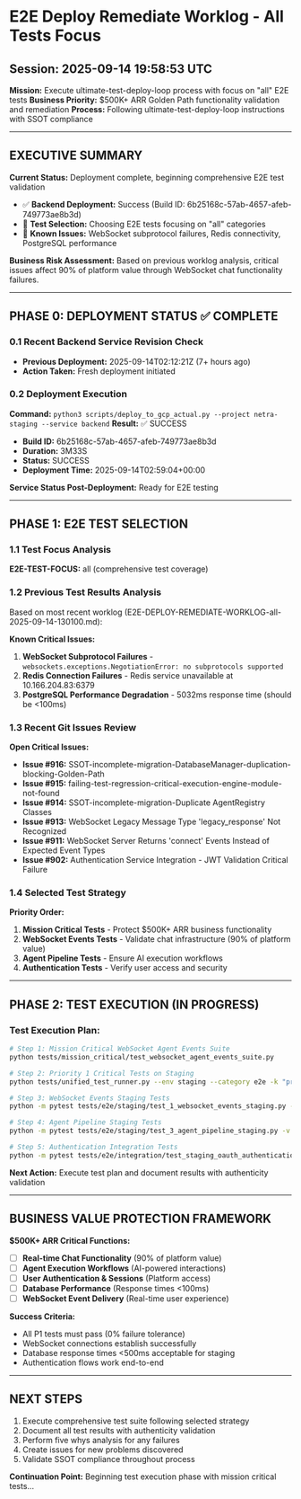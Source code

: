 # E2E Deploy Remediate Worklog - All Tests Focus
## Session: 2025-09-14 19:58:53 UTC

**Mission:** Execute ultimate-test-deploy-loop process with focus on "all" E2E tests
**Business Priority:** $500K+ ARR Golden Path functionality validation and remediation
**Process:** Following ultimate-test-deploy-loop instructions with SSOT compliance

---

## EXECUTIVE SUMMARY

**Current Status:** Deployment complete, beginning comprehensive E2E test validation
- ✅ **Backend Deployment:** Success (Build ID: 6b25168c-57ab-4657-afeb-749773ae8b3d)
- 🔄 **Test Selection:** Choosing E2E tests focusing on "all" categories
- 🎯 **Known Issues:** WebSocket subprotocol failures, Redis connectivity, PostgreSQL performance

**Business Risk Assessment:**
Based on previous worklog analysis, critical issues affect 90% of platform value through WebSocket chat functionality failures.

---

## PHASE 0: DEPLOYMENT STATUS ✅ COMPLETE

### 0.1 Recent Backend Service Revision Check
- **Previous Deployment:** 2025-09-14T02:12:21Z (7+ hours ago)
- **Action Taken:** Fresh deployment initiated

### 0.2 Deployment Execution
**Command:** `python3 scripts/deploy_to_gcp_actual.py --project netra-staging --service backend`
**Result:** ✅ SUCCESS
- **Build ID:** 6b25168c-57ab-4657-afeb-749773ae8b3d
- **Duration:** 3M33S
- **Status:** SUCCESS
- **Deployment Time:** 2025-09-14T02:59:04+00:00

**Service Status Post-Deployment:** Ready for E2E testing

---

## PHASE 1: E2E TEST SELECTION

### 1.1 Test Focus Analysis
**E2E-TEST-FOCUS:** all (comprehensive test coverage)

### 1.2 Previous Test Results Analysis
Based on most recent worklog (E2E-DEPLOY-REMEDIATE-WORKLOG-all-2025-09-14-130100.md):

**Known Critical Issues:**
1. **WebSocket Subprotocol Failures** - `websockets.exceptions.NegotiationError: no subprotocols supported`
2. **Redis Connection Failures** - Redis service unavailable at 10.166.204.83:6379
3. **PostgreSQL Performance Degradation** - 5032ms response time (should be <100ms)

### 1.3 Recent Git Issues Review
**Open Critical Issues:**
- **Issue #916:** SSOT-incomplete-migration-DatabaseManager-duplication-blocking-Golden-Path
- **Issue #915:** failing-test-regression-critical-execution-engine-module-not-found
- **Issue #914:** SSOT-incomplete-migration-Duplicate AgentRegistry Classes
- **Issue #913:** WebSocket Legacy Message Type 'legacy_response' Not Recognized
- **Issue #911:** WebSocket Server Returns 'connect' Events Instead of Expected Event Types
- **Issue #902:** Authentication Service Integration - JWT Validation Critical Failure

### 1.4 Selected Test Strategy
**Priority Order:**
1. **Mission Critical Tests** - Protect $500K+ ARR business functionality
2. **WebSocket Events Tests** - Validate chat infrastructure (90% of platform value)
3. **Agent Pipeline Tests** - Ensure AI execution workflows
4. **Authentication Tests** - Verify user access and security

---

## PHASE 2: TEST EXECUTION (IN PROGRESS)

### Test Execution Plan:
```bash
# Step 1: Mission Critical WebSocket Agent Events Suite
python tests/mission_critical/test_websocket_agent_events_suite.py

# Step 2: Priority 1 Critical Tests on Staging
python tests/unified_test_runner.py --env staging --category e2e -k "priority1"

# Step 3: WebSocket Events Staging Tests
python -m pytest tests/e2e/staging/test_1_websocket_events_staging.py -v

# Step 4: Agent Pipeline Staging Tests
python -m pytest tests/e2e/staging/test_3_agent_pipeline_staging.py -v

# Step 5: Authentication Integration Tests
python -m pytest tests/e2e/integration/test_staging_oauth_authentication.py -v
```

**Next Action:** Execute test plan and document results with authenticity validation

---

## BUSINESS VALUE PROTECTION FRAMEWORK

**$500K+ ARR Critical Functions:**
- [ ] **Real-time Chat Functionality** (90% of platform value)
- [ ] **Agent Execution Workflows** (AI-powered interactions)
- [ ] **User Authentication & Sessions** (Platform access)
- [ ] **Database Performance** (Response times <100ms)
- [ ] **WebSocket Event Delivery** (Real-time user experience)

**Success Criteria:**
- All P1 tests must pass (0% failure tolerance)
- WebSocket connections establish successfully
- Database response times <500ms acceptable for staging
- Authentication flows work end-to-end

---

## NEXT STEPS

1. Execute comprehensive test suite following selected strategy
2. Document all test results with authenticity validation
3. Perform five whys analysis for any failures
4. Create issues for new problems discovered
5. Validate SSOT compliance throughout process

**Continuation Point:** Beginning test execution phase with mission critical tests...